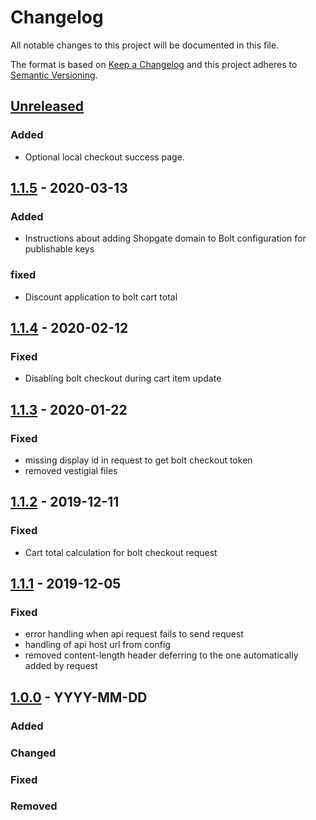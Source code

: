 # Changelog

All notable changes to this project will be documented in this file.

The format is based on [Keep a Changelog](http://keepachangelog.com/) and this project adheres to [Semantic Versioning](http://semver.org/).

## [Unreleased]
### Added
- Optional local checkout success page.

## [1.1.5] - 2020-03-13
### Added
- Instructions about adding Shopgate domain to Bolt configuration for publishable keys
### fixed
- Discount application to bolt cart total

## [1.1.4] - 2020-02-12
### Fixed
- Disabling bolt checkout during cart item update

## [1.1.3] - 2020-01-22
### Fixed
- missing display id in request to get bolt checkout token
- removed vestigial files

## [1.1.2] - 2019-12-11
### Fixed
- Cart total calculation for bolt checkout request

## [1.1.1] - 2019-12-05
### Fixed
- error handling when api request fails to send request
- handling of api host url from config
- removed content-length header deferring to the one automatically added by request

## [1.0.0] - YYYY-MM-DD
### Added
### Changed
### Fixed
### Removed


[Unreleased]: https://github.com/shopgate-professional-services/ext-bolt-checkout/compare/v1.1.5...HEAD
[1.1.5]: https://github.com/shopgate-professional-services/ext-bolt-checkout/compare/v1.1.4...v1.1.5
[1.1.4]: https://github.com/shopgate-professional-services/ext-bolt-checkout/compare/v1.1.3...v1.1.4
[1.1.3]: https://github.com/shopgate-professional-services/ext-bolt-checkout/compare/v1.1.2...v1.1.3
[1.1.2]: https://github.com/shopgate-professional-services/ext-bolt-checkout/compare/v1.1.1...v1.1.2
[1.1.1]: https://github.com/shopgate-professional-services/ext-bolt-checkout/compare/v1.1.0...v1.1.1
[1.0.0]: https://github.com/shopgate-professional-services/ext-bolt-checkout/compare/v0.0.1...v1.0.0

